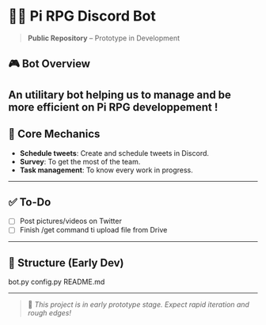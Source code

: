 # 🧙‍♂️ Pi RPG Discord Bot

> **Public Repository** – Prototype in Development

## 🎮 Bot Overview

An utilitary bot helping us to manage and be more efficient on Pi RPG developpement ! 
---

## 🔧 Core Mechanics

- **Schedule tweets**: Create and schedule tweets in Discord.
- **Survey**: To get the most of the team.
- **Task management**: To know every work in progress.
---

## ✅ To-Do

- [ ] Post pictures/videos on Twitter
- [ ] Finish /get command ti upload file from Drive

---

## 📁 Structure (Early Dev)

bot.py
config.py
README.md

---

> 🚧 *This project is in early prototype stage. Expect rapid iteration and rough edges!*
